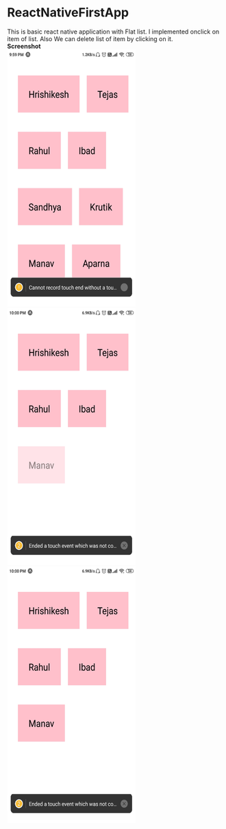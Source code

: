 # ReactNativeFirstApp
This is basic react native application with Flat list. I implemented onclick on item of list. Also We can delete list of item by clicking on it.<br>
<b>Screenshot</b><br>
<img src="images/ss1.jpeg" width=300 height=600>
<img src="images/ss2.jpeg" width=300 height=600>
<img src="images/ss3.jpeg" width=300 height=600>

